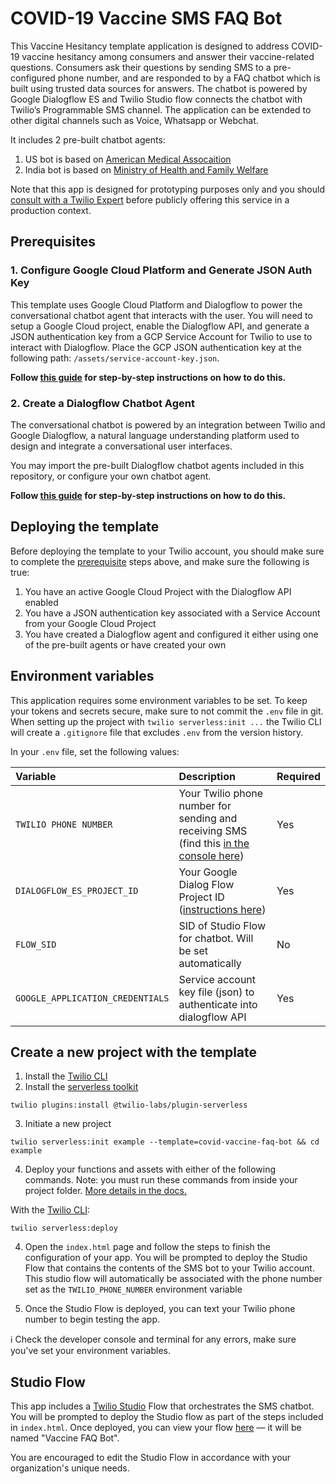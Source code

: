 # COVID-19 Vaccine SMS FAQ Bot 

This Vaccine Hesitancy template application is designed to address COVID-19 vaccine hesitancy among consumers and answer their vaccine-related questions. Consumers ask their questions by sending  SMS to a pre-configured phone number, and are responded to by a FAQ chatbot which is built using trusted data sources for answers. The chatbot is powered by Google Dialogflow ES and Twilio Studio flow connects the chatbot with Twilio’s Programmable SMS channel. The application can be extended to other digital channels such as Voice, Whatsapp or Webchat. 

It includes 2 pre-built chatbot agents:
1. US bot is based on <a href="https://www.ama-assn.org/delivering-care/public-health/covid-19-vaccines-patients-frequently-asked-questions" target="_blank"> American Medical Assocaition </a>
2. India bot is based on <a href="https://www.mohfw.gov.in/covid_vaccination/vaccination/faqs.html" target="_blank"> Ministry of Health and Family Welfare </a> 

Note that this app is designed for prototyping purposes only and you should <a href="https://ahoy.twilio.com/vaccine-distribution-1" target="_blank">consult with a Twilio Expert</a> before publicly offering this service in a production context.

## Prerequisites

### 1. Configure Google Cloud Platform and Generate JSON Auth Key

This template uses Google Cloud Platform and Dialogflow to power the conversational chatbot
agent that interacts with the user. You will need to setup a Google Cloud project, enable the Dialogflow API, and generate a JSON authentication key from a GCP Service Account for Twilio to use to interact with Dialogflow. Place the GCP JSON authentication key at the following path: `/assets/service-account-key.json`.

**Follow [this guide](prerequisites/google-cloud-platform-config.md) for step-by-step instructions on how to do this.**

### 2. Create a Dialogflow Chatbot Agent

The conversational chatbot is powered by  an integration between Twilio
and Google Dialogflow, a natural
language understanding platform used to design and integrate a
conversational user interfaces.

You may import the pre-built Dialogflow chatbot agents included in this
repository, or configure your own chatbot agent.

**Follow [this guide](prerequisites/dialogflow-config.md) for step-by-step instructions on how to do
this.**

## Deploying the template
Before deploying the template to your Twilio account, you should make sure to complete the [prerequisite](#prerequisites) steps above, and make sure the following is true:
1. You have an active Google Cloud Project with the Dialogflow API enabled
2. You have a JSON authentication key associated with a Service Account from your Google Cloud Project
3. You have created a Dialogflow agent and configured it either using one of the pre-built agents or have created your own

## Environment variables

This application requires some environment variables to be set. To keep your tokens and secrets secure, make sure to not commit the `.env` file in git. When setting up the project with `twilio serverless:init ...` the Twilio CLI will create a `.gitignore` file that excludes `.env` from the version history.

In your `.env` file, set the following values:

| Variable | Description | Required |
| :------------------------------- | :----------------------------------------------------------------------------------------------------------------------  | :-- |
| `TWILIO PHONE NUMBER`            | Your Twilio phone number for sending and receiving SMS (find this [in the console here](https://www.twilio.com/console/phone-numbers/incoming))| Yes |
| `DIALOGFLOW_ES_PROJECT_ID`       | Your Google Dialog Flow Project ID ([instructions here](https://cloud.google.com/resource-manager/docs/creating-managing-projects#identifying_projects))                                                                                                              | Yes |
| `FLOW_SID`                       | SID of Studio Flow for chatbot. Will be set automatically                                                                        | No  |
| `GOOGLE_APPLICATION_CREDENTIALS` | Service account key file (json) to authenticate into dialogflow API                                                      | Yes  |

## Create a new project with the template

1. Install the [Twilio CLI](https://www.twilio.com/docs/twilio-cli/quickstart#install-twilio-cli)
2. Install the [serverless toolkit](https://www.twilio.com/docs/labs/serverless-toolkit/getting-started)

```shell
twilio plugins:install @twilio-labs/plugin-serverless
```

3. Initiate a new project

```
twilio serverless:init example --template=covid-vaccine-faq-bot && cd example
```

4. Deploy your functions and assets with either of the following commands. Note: you must run these commands from inside your project folder. [More details in the docs.](https://www.twilio.com/docs/labs/serverless-toolkit)

With the [Twilio CLI](https://www.twilio.com/docs/twilio-cli/quickstart):

```
twilio serverless:deploy
```

4. Open the `index.html` page and follow the steps to finish the configuration of your app. You will be prompted to deploy the Studio Flow that contains the contents of the SMS bot to your Twilio account. This studio flow will automatically be associated with the phone number set as the `TWILIO_PHONE_NUMBER` environment variable

5. Once the Studio Flow is deployed, you can text your Twilio phone number to begin testing the app.

ℹ️ Check the developer console and terminal for any errors, make sure you've set your environment variables.

## Studio Flow
This app includes a [Twilio Studio](https://www.twilio.com/studio) Flow that orchestrates the SMS chatbot. You will be prompted to deploy the Studio flow as part of the steps included in `index.html`. Once deployed, you can view your flow [here](https://www.twilio.com/console/studio/dashboard) — it will be named "Vaccine FAQ Bot".

You are encouraged to edit the Studio Flow in accordance with your organization's unique needs.
